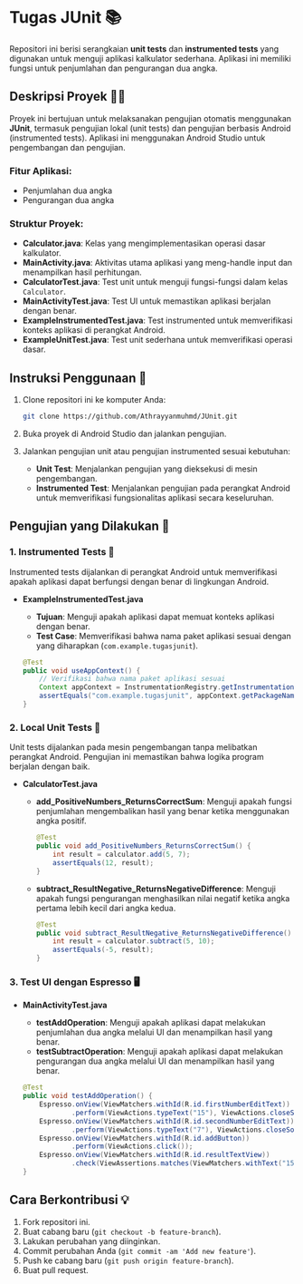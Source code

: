 # Tugas JUnit 📚

Repositori ini berisi serangkaian **unit tests** dan **instrumented tests** yang digunakan untuk menguji aplikasi kalkulator sederhana. Aplikasi ini memiliki fungsi untuk penjumlahan dan pengurangan dua angka.

## Deskripsi Proyek 🧑‍💻

Proyek ini bertujuan untuk melaksanakan pengujian otomatis menggunakan **JUnit**, termasuk pengujian lokal (unit tests) dan pengujian berbasis Android (instrumented tests). Aplikasi ini menggunakan Android Studio untuk pengembangan dan pengujian.

### Fitur Aplikasi:
- Penjumlahan dua angka
- Pengurangan dua angka

### Struktur Proyek:
- **Calculator.java**: Kelas yang mengimplementasikan operasi dasar kalkulator.
- **MainActivity.java**: Aktivitas utama aplikasi yang meng-handle input dan menampilkan hasil perhitungan.
- **CalculatorTest.java**: Test unit untuk menguji fungsi-fungsi dalam kelas `Calculator`.
- **MainActivityTest.java**: Test UI untuk memastikan aplikasi berjalan dengan benar.
- **ExampleInstrumentedTest.java**: Test instrumented untuk memverifikasi konteks aplikasi di perangkat Android.
- **ExampleUnitTest.java**: Test unit sederhana untuk memverifikasi operasi dasar.

## Instruksi Penggunaan 🚀

1. Clone repositori ini ke komputer Anda:
   ```bash
   git clone https://github.com/Athrayyanmuhmd/JUnit.git
   ```

2. Buka proyek di Android Studio dan jalankan pengujian.

3. Jalankan pengujian unit atau pengujian instrumented sesuai kebutuhan:
   - **Unit Test**: Menjalankan pengujian yang dieksekusi di mesin pengembangan.
   - **Instrumented Test**: Menjalankan pengujian pada perangkat Android untuk memverifikasi fungsionalitas aplikasi secara keseluruhan.

## Pengujian yang Dilakukan 📝

### 1. **Instrumented Tests** 📱
Instrumented tests dijalankan di perangkat Android untuk memverifikasi apakah aplikasi dapat berfungsi dengan benar di lingkungan Android.

- **ExampleInstrumentedTest.java**
    - **Tujuan**: Menguji apakah aplikasi dapat memuat konteks aplikasi dengan benar.
    - **Test Case**: Memverifikasi bahwa nama paket aplikasi sesuai dengan yang diharapkan (`com.example.tugasjunit`).

  ```java
  @Test
  public void useAppContext() {
      // Verifikasi bahwa nama paket aplikasi sesuai
      Context appContext = InstrumentationRegistry.getInstrumentation().getTargetContext();
      assertEquals("com.example.tugasjunit", appContext.getPackageName());
  }
  ```

### 2. **Local Unit Tests** 🧪
Unit tests dijalankan pada mesin pengembangan tanpa melibatkan perangkat Android. Pengujian ini memastikan bahwa logika program berjalan dengan baik.

- **CalculatorTest.java**
    - **add_PositiveNumbers_ReturnsCorrectSum**: Menguji apakah fungsi penjumlahan mengembalikan hasil yang benar ketika menggunakan angka positif.
    
      ```java
      @Test
      public void add_PositiveNumbers_ReturnsCorrectSum() {
          int result = calculator.add(5, 7);
          assertEquals(12, result);
      }
      ```

    - **subtract_ResultNegative_ReturnsNegativeDifference**: Menguji apakah fungsi pengurangan menghasilkan nilai negatif ketika angka pertama lebih kecil dari angka kedua.
    
      ```java
      @Test
      public void subtract_ResultNegative_ReturnsNegativeDifference() {
          int result = calculator.subtract(5, 10);
          assertEquals(-5, result);
      }
      ```

### 3. **Test UI dengan Espresso** 🖥️
- **MainActivityTest.java**
    - **testAddOperation**: Menguji apakah aplikasi dapat melakukan penjumlahan dua angka melalui UI dan menampilkan hasil yang benar.
    - **testSubtractOperation**: Menguji apakah aplikasi dapat melakukan pengurangan dua angka melalui UI dan menampilkan hasil yang benar.

    ```java
    @Test
    public void testAddOperation() {
        Espresso.onView(ViewMatchers.withId(R.id.firstNumberEditText))
                .perform(ViewActions.typeText("15"), ViewActions.closeSoftKeyboard());
        Espresso.onView(ViewMatchers.withId(R.id.secondNumberEditText))
                .perform(ViewActions.typeText("7"), ViewActions.closeSoftKeyboard());
        Espresso.onView(ViewMatchers.withId(R.id.addButton))
                .perform(ViewActions.click());
        Espresso.onView(ViewMatchers.withId(R.id.resultTextView))
                .check(ViewAssertions.matches(ViewMatchers.withText("15 + 7 = 22")));
    }
    ```

## Cara Berkontribusi 💡

1. Fork repositori ini.
2. Buat cabang baru (`git checkout -b feature-branch`).
3. Lakukan perubahan yang diinginkan.
4. Commit perubahan Anda (`git commit -am 'Add new feature'`).
5. Push ke cabang baru (`git push origin feature-branch`).
6. Buat pull request.
